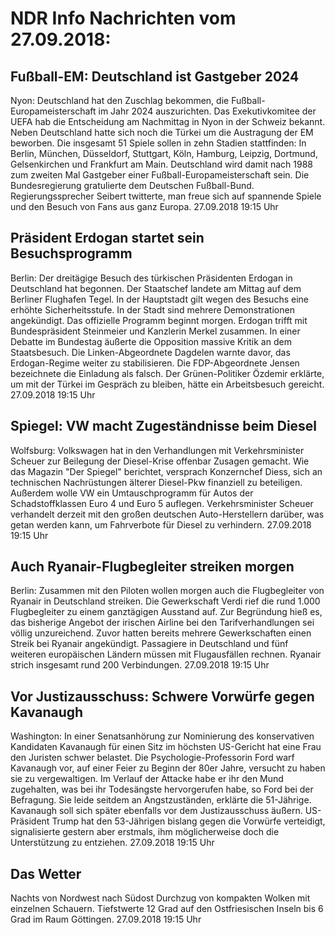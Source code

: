 # NDR Info Nachrichten vom 27.09.2018:


## Fußball-EM: Deutschland ist Gastgeber 2024
Nyon: Deutschland hat den Zuschlag bekommen, die Fußball-Europameisterschaft im Jahr 2024 auszurichten. Das Exekutivkomitee der UEFA hab die Entscheidung am Nachmittag in Nyon in der Schweiz bekannt. Neben Deutschland hatte sich noch die Türkei um die Austragung der EM beworben. Die insgesamt 51 Spiele sollen in zehn Stadien stattfinden: In Berlin, München, Düsseldorf, Stuttgart, Köln, Hamburg, Leipzig, Dortmund, Gelsenkirchen und Frankfurt am Main. Deutschland wird damit nach 1988 zum zweiten Mal Gastgeber einer Fußball-Europameisterschaft sein. Die Bundesregierung gratulierte dem Deutschen Fußball-Bund. Regierungssprecher Seibert twitterte, man freue sich auf spannende Spiele und den Besuch von Fans aus ganz Europa. 27.09.2018 19:15 Uhr 

## Präsident Erdogan startet sein Besuchsprogramm
Berlin: Der dreitägige Besuch des türkischen Präsidenten Erdogan in Deutschland hat begonnen. Der Staatschef landete am Mittag auf dem Berliner Flughafen Tegel. In der Hauptstadt gilt wegen des Besuchs eine erhöhte Sicherheitsstufe. In der Stadt sind mehrere Demonstrationen angekündigt. Das offizielle Programm beginnt morgen. Erdogan trifft mit Bundespräsident Steinmeier und Kanzlerin Merkel zusammen. In einer Debatte im Bundestag äußerte die Opposition massive Kritik an dem Staatsbesuch. Die Linken-Abgeordnete Dagdelen warnte davor, das Erdogan-Regime weiter zu stabilisieren. Die FDP-Abgeordnete Jensen bezeichnete die Einladung als falsch. Der Grünen-Politiker Özdemir erklärte, um mit der Türkei im Gespräch zu bleiben, hätte ein Arbeitsbesuch gereicht. 27.09.2018 19:15 Uhr 

## Spiegel: VW macht Zugeständnisse beim Diesel
Wolfsburg:	Volkswagen hat in den Verhandlungen mit Verkehrsminister Scheuer zur Beilegung der Diesel-Krise offenbar Zusagen gemacht. Wie das Magazin "Der Spiegel" berichtet, versprach Konzernchef Diess, sich an technischen Nachrüstungen älterer Diesel-Pkw finanziell zu beteiligen. Außerdem wolle VW ein Umtauschprogramm für Autos der Schadstoffklassen Euro 4 und Euro 5 auflegen. Verkehrsminister Scheuer verhandelt derzeit mit den großen deutschen Auto-Herstellern darüber, was getan werden kann, um Fahrverbote für Diesel zu verhindern. 27.09.2018 19:15 Uhr 

## Auch Ryanair-Flugbegleiter streiken morgen
Berlin: Zusammen mit den Piloten wollen morgen auch die Flugbegleiter von Ryanair in Deutschland streiken. Die Gewerkschaft Verdi rief die rund 1.000 Flugbegleiter zu einem ganztägigen Ausstand auf. Zur Begründung hieß es, das bisherige Angebot der irischen Airline bei den Tarifverhandlungen sei völlig unzureichend. Zuvor hatten bereits mehrere Gewerkschaften einen Streik bei Ryanair angekündigt. Passagiere in Deutschland und fünf weiteren europäischen Ländern müssen mit Flugausfällen rechnen. Ryanair strich insgesamt rund 200 Verbindungen. 27.09.2018 19:15 Uhr 

## Vor Justizausschuss: Schwere Vorwürfe gegen Kavanaugh
Washington: In einer Senatsanhörung zur Nominierung des konservativen Kandidaten Kavanaugh für einen Sitz im höchsten US-Gericht hat eine Frau den Juristen schwer belastet. Die Psychologie-Professorin Ford warf Kavanaugh vor, auf einer Feier zu Beginn der 80er Jahre, versucht zu haben sie zu vergewaltigen. Im Verlauf der Attacke habe er ihr den Mund zugehalten, was bei ihr Todesängste hervorgerufen habe, so Ford bei der Befragung. Sie leide seitdem an Angstzuständen, erklärte die 51-Jährige. Kavanaugh soll sich später ebenfalls vor dem Justizausschuss äußern. US-Präsident Trump hat den 53-Jährigen bislang gegen die Vorwürfe verteidigt, signalisierte gestern aber erstmals, ihm möglicherweise doch die Unterstützung zu entziehen. 27.09.2018 19:15 Uhr 

## Das Wetter
Nachts von Nordwest nach Südost Durchzug von kompakten Wolken mit einzelnen Schauern. Tiefstwerte 12 Grad auf den Ostfriesischen Inseln bis 6 Grad im Raum Göttingen. 27.09.2018 19:15 Uhr 
